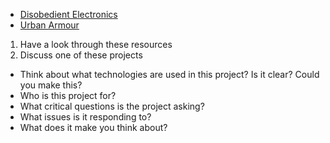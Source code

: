 * [Disobedient Electronics](http://www.disobedientelectronics.com/)
* [Urban Armour](https://urbanarmor.org/)

1. Have a look through these resources
2. Discuss one of these projects
  * Think about what technologies are used in this project? Is it clear? Could you make this?
  * Who is this project for?
  * What critical questions is the project asking?
  * What issues is it responding to?
  * What does it make you think about?
  

